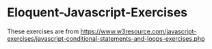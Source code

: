 # Eloquent-Javascript-Exercises

These exercises are from https://www.w3resource.com/javascript-exercises/javascript-conditional-statements-and-loops-exercises.php

